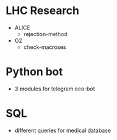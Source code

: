 # LHC Research
* ALICE
  * rejection-method
* O2 
  * check-macroses

# Python bot
* 3 modules for telegram eco-bot

# SQL
* different queries for medical database
